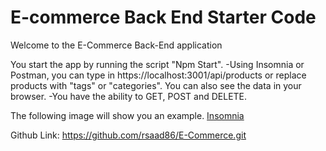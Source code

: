 # E-commerce Back End Starter Code

Welcome to the E-Commerce Back-End application

You start the app by running the script "Npm Start".
-Using Insomnia or Postman, you can type in https://localhost:3001/api/products or replace products with "tags" or "categories". You can also see the data in your browser.
-You have the ability to GET, POST and DELETE.

The following image will show you an example.
[Insomnia](https://github.com/rsaad86/E-Commerce/blob/develop/E-Commerce%20Backend.jpg?raw=true)

Github Link:
https://github.com/rsaad86/E-Commerce.git
